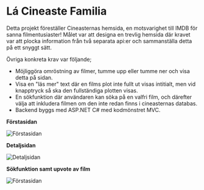 # Lá Cineaste Familia

Detta projekt föreställer Cineasternas hemsida, en motsvarighet till IMDB för sanna filmentusiaster!
Målet var att designa en trevlig hemsida där kravet var att plocka information från två separata api:er och sammanställa detta på ett snyggt sätt.

Övriga konkreta krav var följande; 

* Möjliggöra omröstning av filmer, tumme upp eller tumme ner och visa detta på sidan.
* Visa en "läs mer" text där en films plot inte fullt ut visas intitialt, men vid knapptryck så ska den fullständiga plotten visas.
* En sökfunktion där användaren kan söka på en valfri film, och därefter välja att inkludera filmen om den inte redan finns i cineasternas databas.
* Backend byggs med ASP.NET C# med kodmönstret MVC.

**Förstasidan**

![Förstasidan](https://i.imgur.com/Er6r8ai.png)

**Detaljsidan**

![Detaljsidan](https://i.imgur.com/XK0HOXz.png)

**Sökfunktion samt upvote av film**

![Förstasidan](https://i.imgur.com/Qk7sWrJ.gif)
